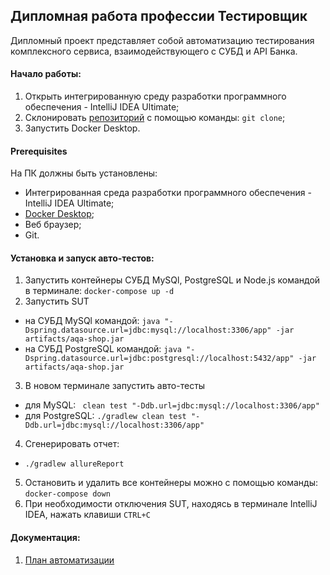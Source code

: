 ## Дипломная работа профессии Тестировщик

Дипломный проект представляет собой автоматизацию тестирования комплексного сервиса, взаимодействующего с СУБД и API Банка.

#### Начало работы:
1) Открыть интегрированную среду разработки программного обеспечения - IntelliJ IDEA Ultimate;
2) Склонировать [репозиторий](https://github.com/Crazyhell13/qa-diploma.git) c помощью команды: ```git clone```;
3) Запустить Docker Desktop.
   
#### Prerequisites
На ПК должны быть установлены:
- Интегрированная среда разработки программного обеспечения - IntelliJ IDEA Ultimate;
- [Docker Desktop](https://www.docker.com/products/docker-desktop/);
- Веб браузер;
- Git.

#### Установка и запуск авто-тестов:
1) Запустить контейнеры СУБД MySQl, PostgreSQL и Node.js командой в терминале:
```docker-compose up -d ```
2) Запустить SUT 
+ на СУБД MySQl командой:
```java "-Dspring.datasource.url=jdbc:mysql://localhost:3306/app" -jar artifacts/aqa-shop.jar```
+ на СУБД PostgreSQL командой:
```java "-Dspring.datasource.url=jdbc:postgresql://localhost:5432/app" -jar artifacts/aqa-shop.jar```
3) В новом терминале запустить авто-тесты 
+ для MySQL:
``` clean test "-Ddb.url=jdbc:mysql://localhost:3306/app"```
+ для PostgreSQL:
```./gradlew clean test "-Ddb.url=jdbc:mysql://localhost:3306/app"```
4) Сгенерировать отчет:
+ ```./gradlew allureReport```
5) Остановить и удалить все контейнеры можно с помощью команды:
```docker-compose down```
6) При необходимости отключения SUT, находясь в терминале IntelliJ IDEA, нажать клавиши ```CTRL+C```
#### Документация:

1) [План автоматизации](https://github.com/Crazyhell13/qa-diploma/blob/1432f21ad8162731475de2e82e0ed7dd15c6ecc4/documentation/Plan.md)
